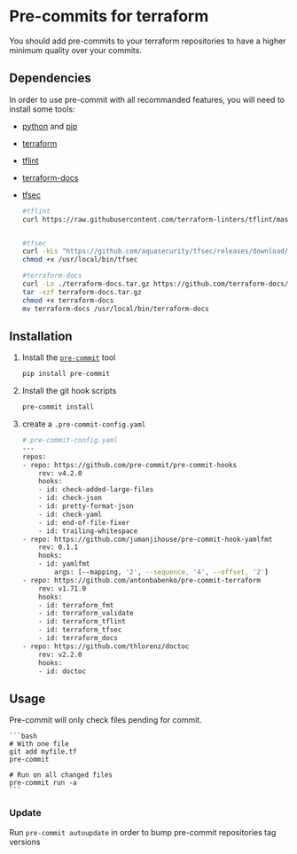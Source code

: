 # Pre-commits for terraform

You should add pre-commits to your terraform repositories to have a higher minimum quality over your commits.

## Dependencies

In order to use pre-commit with all recommanded features, you will need to install some tools:
- [python](https://www.python.org/downloads/) and [pip](https://pip.pypa.io/en/stable/installation/)
- [terraform](https://learn.hashicorp.com/tutorials/terraform/install-cli)
- [tflint](https://github.com/terraform-linters/tflint#tflint)
- [terraform-docs](https://github.com/terraform-docs/terraform-docs#terraform-docs)
- [tfsec](https://github.com/aquasecurity/tfsec#installation)

    ```bash
    #tflint
    curl https://raw.githubusercontent.com/terraform-linters/tflint/master/install_linux.sh | bash


    #tfsec
    curl -kLs "https://github.com/aquasecurity/tfsec/releases/download/v1.23.2/tfsec-linux-amd64" > /usr/local/bin/tfsec
    chmod +x /usr/local/bin/tfsec

    #terraform-docs
    curl -Lo ./terraform-docs.tar.gz https://github.com/terraform-docs/terraform-docs/releases/download/v0.16.0/terraform-docs-v0.16.0-$(uname)-amd64.tar.gz
    tar -xzf terraform-docs.tar.gz
    chmod +x terraform-docs
    mv terraform-docs /usr/local/bin/terraform-docs

    ```

## Installation


1. Install the [`pre-commit`](https://pre-commit.com/) tool

    ```bash
    pip install pre-commit
    ```
2. Install the git hook scripts

    ```bash
    pre-commit install
    ```
3. create a `.pre-commit-config.yaml`
    ```bash
    #.pre-commit-config.yaml
    ---
    repos:
    - repo: https://github.com/pre-commit/pre-commit-hooks
        rev: v4.2.0
        hooks:
        - id: check-added-large-files
        - id: check-json
        - id: pretty-format-json
        - id: check-yaml
        - id: end-of-file-fixer
        - id: trailing-whitespace
    - repo: https://github.com/jumanjihouse/pre-commit-hook-yamlfmt
        rev: 0.1.1
        hooks:
        - id: yamlfmt
            args: [--mapping, '2', --sequence, '4', --offset, '2']
    - repo: https://github.com/antonbabenko/pre-commit-terraform
        rev: v1.71.0
        hooks:
        - id: terraform_fmt
        - id: terraform_validate
        - id: terraform_tflint
        - id: terraform_tfsec
        - id: terraform_docs
    - repo: https://github.com/thlorenz/doctoc
        rev: v2.2.0
        hooks:
        - id: doctoc
    ```

## Usage

Pre-commit will only check files pending for commit.

    ```bash
    # With one file
    git add myfile.tf
    pre-commit

    # Run on all changed files
    pre-commit run -a
    ```

### Update

Run `pre-commit autoupdate` in order to bump pre-commit repositories tag versions
